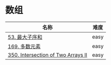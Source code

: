 # 数组

**名称**|**难度**
--------|--------
[53. 最大子序和](../problems/53.%20最大子序和)|easy
[169. 多数元素](../problems/169.%20多数元素)|easy
[350. Intersection of Two Arrays II](../problems/350.%20Intersection%20of%20Two%20Arrays%20II)|easy
